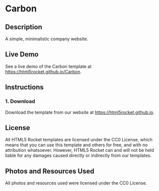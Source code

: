 # Carbon
## Description
A simple, minimalistic company website.
## Live Demo
See a live demo of the Carbon template at https://html5rocket.github.io/Carbon.
## Instructions

### 1. Download
Download the template from our website at https://html5rocket.github.io.

## License
All HTML5 Rocket templates are licensed under the CC0 License, which means that you can use this template and others for free, and with no attribution whatsoever. However, HTML5 Rocket can and will not be held liable for any damages caused directly or indirectly from our templates.

## Photos and Resources Used
All photos and resources used were licensed under the CC0 License.